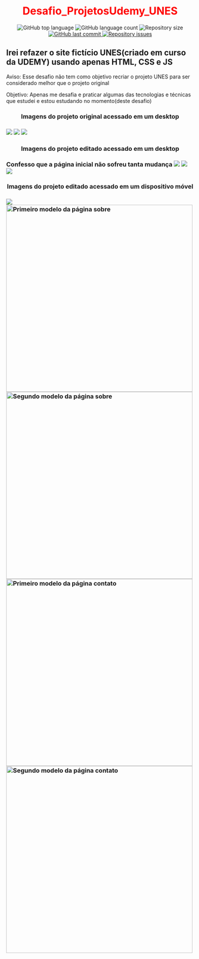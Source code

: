 <h1 align="center" style="color: red;">Desafio_ProjetosUdemy_UNES</h1>

<p align="center">
  <img alt="GitHub top language" src="https://img.shields.io/github/languages/top/willyanferreira/Desafio_ProjetosUdemy_UNES" />
  
  <img alt="GitHub language count" src="https://img.shields.io/github/languages/count/willyanferreira/Desafio_ProjetosUdemy_UNES" />
  
  <img alt="Repository size" src="https://img.shields.io/github/repo-size/willyanferreira/Desafio_ProjetosUdemy_UNES" />

  <a href="https://github.com/leovargasdev/sonoplastia-vai-dar-namoro/commits/master">
    <img alt="GitHub last commit" src="https://img.shields.io/github/last-commit/willyanferreira/Desafio_ProjetosUdemy_UNES" />
  </a>
  
  <a href="https://github.com/leovargasdev/sonoplastia-vai-dar-namoro/issues">
    <img alt="Repository issues" src="https://img.shields.io/github/issues/willyanferreira/Desafio_ProjetosUdemy_UNES" />
  </a>
</p>

<h2>Irei refazer o site fictício UNES(criado em curso da UDEMY) usando apenas  HTML, CSS e JS</h2>
<p>Aviso: Esse desafio não tem como objetivo recriar o projeto UNES para ser considerado melhor que o projeto original</p>
<p>Objetivo: Apenas me desafia e praticar algumas das tecnologias e técnicas que estudei e estou estudando no momento(deste desafio)</p>

<div>
     <h3 align="center">Imagens do projeto original acessado em um desktop<h3>
     <img src="img/home_original.jpeg" >
     <img src="img/sobre_original.jpeg">
     <img src="img/contato_original.jpeg">
</div>
      
<div>
     <h3 align="center">Imagens do projeto editado acessado em um desktop<h3>
     <span>Confesso que a página inicial não sofreu tanta mudança</span>
     <img src="img/pagina_home_desktop.jpeg" >
     <img src="img/pagina_sobre_desktop.jpeg">
     <img src="img/pagina_contato_desktop.jpeg">
</div>
      
<div>
     <h3 align="center">Imagens do projeto editado acessado em um dispositivo móvel<h3>
     <img src="img/pagina_home_celular.jpeg">
     <div>
         <img src="img/pagina_sobre_celular.jpeg" title="Primeiro modelo da página sobre" width="500">
         <img src="img/pagina_sobre_celular2.jpeg" title="Segundo modelo da página sobre" width="500">
     </div>
     <div>
         <img src="img/pagina_contato_celular.jpeg" title="Primeiro modelo da página contato" width="500">
         <img src="img/pagina_contato_celular2.jpeg" title="Segundo modelo da página contato" width="500">
     </div>
</div>
